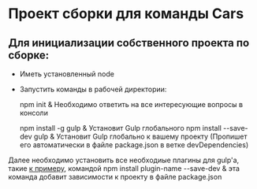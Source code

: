 # Проект сборки для команды Cars

## Для инициализации собственного проекта по сборке:

* Иметь установленный node
* Запустить команды в рабочей директории:

	npm init    &
Необходимо ответить на все интересующие вопросы в консоли

	npm install -g gulp    &
Установит Gulp глобального
	npm install --save-dev gulp    &
Установит Gulp глобально к вашему проекту (Пропишет его автоматически в файле package.json в ветке devDependencies)

Далее необходимо установить все необходиые плагины для gulp'а, такие [к примеру](https://habrahabr.ru/post/252745/), командой 
	npm install plugin-name --save-dev    &
эта команда добавит зависимости к проекту в файле package.json
